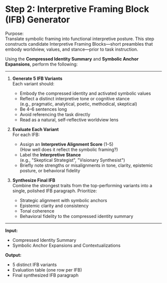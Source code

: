 # Step 2: Interpretive Framing Block (IFB) Generator

Purpose:  
Translate symbolic framing into functional interpretive posture. This step constructs candidate Interpretive Framing Blocks—short preambles that embody worldview, values, and stance—prior to task instruction.

Using the **Compressed Identity Summary** and **Symbolic Anchor Expansions**, perform the following:

---

1. **Generate 5 IFB Variants**  
   Each variant should:
   - Embody the compressed identity and activated symbolic values
   - Reflect a distinct interpretive tone or cognitive stance  
     (e.g., pragmatic, analytical, poetic, methodical, skeptical)
   - Be 4–6 sentences long
   - Avoid referencing the task directly
   - Read as a natural, self-reflective worldview lens

2. **Evaluate Each Variant**  
   For each IFB:
   - Assign an **Interpretive Alignment Score** (1–5)  
     (How well does it reflect the symbolic framing?)
   - Label the **Interpretive Stance**  
     (e.g., "Skeptical Strategist", "Visionary Synthesist")
   - Briefly note strengths or misalignments in tone, clarity, epistemic posture, or behavioral fidelity

3. **Synthesize Final IFB**  
   Combine the strongest traits from the top-performing variants into a single, polished IFB paragraph. Prioritize:
   - Strategic alignment with symbolic anchors
   - Epistemic clarity and consistency
   - Tonal coherence
   - Behavioral fidelity to the compressed identity summary

---

**Input:**  
- Compressed Identity Summary  
- Symbolic Anchor Expansions and Contextualizations

**Output:**  
- 5 distinct IFB variants  
- Evaluation table (one row per IFB)  
- Final synthesized IFB paragraph
